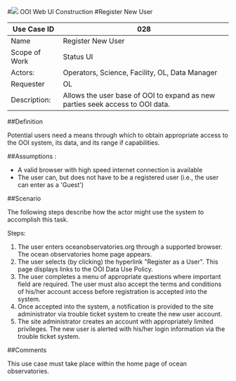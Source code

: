#![](http://www.rpsgroup.com/images/2012-specific/RPSlogo.aspx) OOI Web UI Construction 
#Register New User

| Use Case ID | 028 |
| --- | --- |
| Name | Register New User |
| Scope of Work | Status UI |
| Actors: | Operators, Science, Facility, OL, Data Manager |
| Requester | OL |
| Description: | Allows the user base of OOI to expand as new parties seek access to OOI data.|


##Definition

Potential users need a means through which to obtain appropriate access to the OOI system, its data, and its range if capabilities.

##Assumptions :

- A valid browser with high speed internet connection is available
- The user can, but does not have to be a registered user (i.e., the user can enter as a 'Guest')

##Scenario

The following steps describe how the actor might use the system to accomplish this task.

Steps:

1. The user enters oceanobservatories.org through a supported browser. The ocean observatories home page appears.
2. The user selects (by clicking) the hyperlink "Register as a User". This page displays links to the OOI Data Use Policy.
3. The user completes a menu of appropriate questions where important field are required.  The user must also accept the terms and conditions of his/her account access before registration is accepted into the system.
4. Once accepted into the system, a notification is provided to the site administrator via trouble ticket system to create the new user account.
5. The site administrator creates an account with appropriately limited privileges. The new user is alerted with his/her login information via the trouble ticket system.

##Comments

This use case must take place within the home page of ocean observatories.
